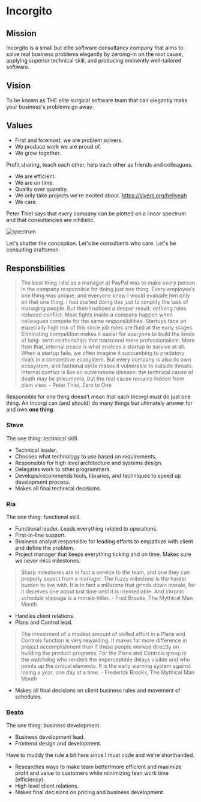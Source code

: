 # Incorgito

## Mission 

Incorgito is a small but elite software consultancy company that aims to solve real business problems elegantly by zeroing-in on the root cause, applying superior technical skill, and producing eminently well-tailored software. 

## Vision 

To be known as THE elite surgical software team that can elegantly make your business's problems go away.

## Values
 * First and foremost, we are problem solvers.
 * We produce work we are proud of.
 * We grow together.
 
Profit sharing, teach each other, help each other as friends and colleagues.
 
 * We are efficient. 
 * We are on time.
 * Quality over quantity.
 * We only take projects we're excited about. https://sivers.org/hellyeah
 * We care.
 
Peter Thiel says that every company can be plotted on a linear spectrum and that consultancies are nihilistic.

![spectrum](https://cloud.githubusercontent.com/assets/3739702/26032384/d926713a-38c4-11e7-9816-b75f923ae4f1.png)

Let's shatter the conception. Let's be consultants who care. Let's be consulting craftsmen.

## Responsbilities 

>The best thing I did as a manager at PayPal was to make every person in the company responsible for doing just one thing. Every employee’s one thing was unique, and everyone knew I would evaluate him only on that one thing. I had started doing this just to simplify the task of managing people. But then I noticed a deeper result: defining roles reduced conflict. Most fights inside a company happen when colleagues compete for the same responsibilities. Startups face an especially high risk of this since job roles are fluid at the early stages. Eliminating competition makes it easier for everyone to build the kinds of long- term relationships that transcend mere professionalism. More than that, internal peace is what enables a startup to survive at all. When a startup fails, we often imagine it succumbing to predatory rivals in a competitive ecosystem. But every company is also its own ecosystem, and factional strife makes it vulnerable to outside threats. Internal conflict is like an autoimmune disease: the technical cause of death may be pneumonia, but the real cause remains hidden from plain view. - Peter Thiel, Zero to One

Responsible for one thing doesn't mean that each Incorgi must do just one thing. An Incorgi can (and should) do many things but ultimately answer for and own **one thing**.

### Steve

The one thing: technical skill. 

* Technical leader.
* Chooses what technology to use based on requirements. 
* Responsible for high level architecture and systems design. 
* Delegates work to other programmers.
* Develops/recommends tools, libraries, and techniques to speed up development process.
* Makes all final technical decisions.

### Ria

The one thing: functional skill.

* Functional leader. Leads everything related to operations.
* First-in-line support.
* Business analyst responsible for leading efforts to empathize with client and define the problem.
* Project manager that keeps everything ticking and on time. Makes sure we never miss milestones.

> Sharp milestones are in fact a service to the team, and one they can properly expect from a manager. The fuzzy milestone is the harder burden to live with. It is in fact a millstone that grinds down morale, for it deceives one about lost time until it is irremediable. And chronic schedule slippage is a morale-killer. - Fred Brooks, The Mythical Man Month

* Handles client relations.
* Plans and Control lead.

> The investment of a modest amount of skilled effort in a Plans and Controls function is very rewarding. It makes far more difference in project accomplishment than if these people worked directly on building the product programs. For the Plans and Controls group is the watchdog who renders the imperceptible delays visible and who points up the critical elements. It is the early warning system against losing a year, one day at a time. - Frederick Brooks, The Mythical Man Month 

* Makes all final decisions on client business rules and movement of schedules.

### Beato

The one thing: business development.

* Business development lead.
* Frontend design and development.

Have to muddy the rule a bit here since I must code and we're shorthanded.

* Researches ways to make team better/more efficient and maximize profit and value to customers while minimizing tean work time (efficiency).
* High level client relations.
* Makes final decisions on pricing and business development.
